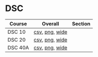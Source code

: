 # DSC

| Course | Overall | Section |
| ------ | ------- | ------- |
| DSC 10 | [csv](https://github.com/UCSD-Historical-Enrollment-Data/2024Summer1/blob/main/overall/DSC%2010.csv), [png](https://raw.githubusercontent.com/UCSD-Historical-Enrollment-Data/2024Summer1/main/plot_overall/DSC%2010.png), [wide](https://raw.githubusercontent.com/UCSD-Historical-Enrollment-Data/2024Summer1/main/plot_overall_wide/DSC%2010.png) |  |
| DSC 20 | [csv](https://github.com/UCSD-Historical-Enrollment-Data/2024Summer1/blob/main/overall/DSC%2020.csv), [png](https://raw.githubusercontent.com/UCSD-Historical-Enrollment-Data/2024Summer1/main/plot_overall/DSC%2020.png), [wide](https://raw.githubusercontent.com/UCSD-Historical-Enrollment-Data/2024Summer1/main/plot_overall_wide/DSC%2020.png) |  |
| DSC 40A | [csv](https://github.com/UCSD-Historical-Enrollment-Data/2024Summer1/blob/main/overall/DSC%2040A.csv), [png](https://raw.githubusercontent.com/UCSD-Historical-Enrollment-Data/2024Summer1/main/plot_overall/DSC%2040A.png), [wide](https://raw.githubusercontent.com/UCSD-Historical-Enrollment-Data/2024Summer1/main/plot_overall_wide/DSC%2040A.png) |  |
